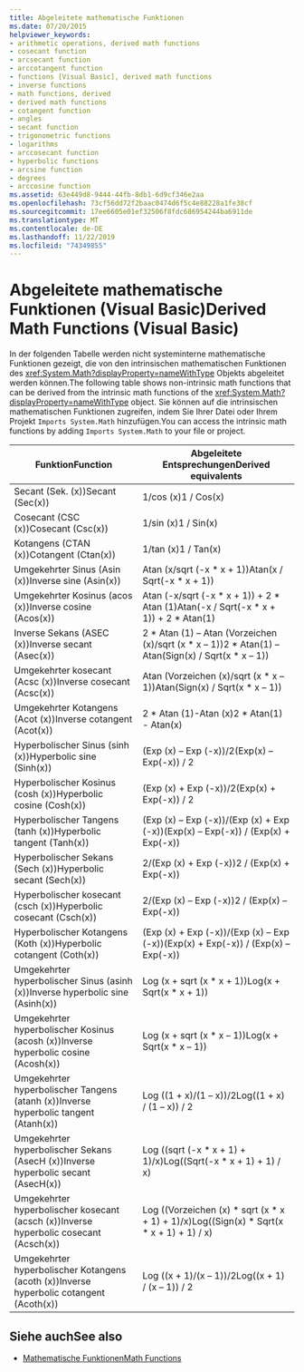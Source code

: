 ```yaml
---
title: Abgeleitete mathematische Funktionen
ms.date: 07/20/2015
helpviewer_keywords:
- arithmetic operations, derived math functions
- cosecant function
- arcsecant function
- arccotangent function
- functions [Visual Basic], derived math functions
- inverse functions
- math functions, derived
- derived math functions
- cotangent function
- angles
- secant function
- trigonometric functions
- logarithms
- arccosecant function
- hyperbolic functions
- arcsine function
- degrees
- arccosine function
ms.assetid: 63e449d8-9444-44fb-8db1-6d9cf346e2aa
ms.openlocfilehash: 73cf56dd72f2baac0474d6f5c4e88228a1fe38cf
ms.sourcegitcommit: 17ee6605e01ef32506f8fdc686954244ba6911de
ms.translationtype: MT
ms.contentlocale: de-DE
ms.lasthandoff: 11/22/2019
ms.locfileid: "74349855"
---
```

# <a name="derived-math-functions-visual-basic"></a><span data-ttu-id="766a7-102">Abgeleitete mathematische Funktionen (Visual Basic)</span><span class="sxs-lookup"><span data-stu-id="766a7-102">Derived Math Functions (Visual Basic)</span></span>
<span data-ttu-id="766a7-103">In der folgenden Tabelle werden nicht systeminterne mathematische Funktionen gezeigt, die von den intrinsischen mathematischen Funktionen des <xref:System.Math?displayProperty=nameWithType> Objekts abgeleitet werden können.</span><span class="sxs-lookup"><span data-stu-id="766a7-103">The following table shows non-intrinsic math functions that can be derived from the intrinsic math functions of the <xref:System.Math?displayProperty=nameWithType> object.</span></span> <span data-ttu-id="766a7-104">Sie können auf die intrinsischen mathematischen Funktionen zugreifen, indem Sie Ihrer Datei oder Ihrem Projekt `Imports System.Math` hinzufügen.</span><span class="sxs-lookup"><span data-stu-id="766a7-104">You can access the intrinsic math functions by adding `Imports System.Math` to your file or project.</span></span>  
  
|<span data-ttu-id="766a7-105">Funktion</span><span class="sxs-lookup"><span data-stu-id="766a7-105">Function</span></span>|<span data-ttu-id="766a7-106">Abgeleitete Entsprechungen</span><span class="sxs-lookup"><span data-stu-id="766a7-106">Derived equivalents</span></span>|  
|--------------|-------------------------|  
|<span data-ttu-id="766a7-107">Secant (Sek. (x))</span><span class="sxs-lookup"><span data-stu-id="766a7-107">Secant (Sec(x))</span></span>|<span data-ttu-id="766a7-108">1/cos (x)</span><span class="sxs-lookup"><span data-stu-id="766a7-108">1 / Cos(x)</span></span>|  
|<span data-ttu-id="766a7-109">Cosecant (CSC (x))</span><span class="sxs-lookup"><span data-stu-id="766a7-109">Cosecant (Csc(x))</span></span>|<span data-ttu-id="766a7-110">1/sin (x)</span><span class="sxs-lookup"><span data-stu-id="766a7-110">1 / Sin(x)</span></span>|  
|<span data-ttu-id="766a7-111">Kotangens (CTAN (x))</span><span class="sxs-lookup"><span data-stu-id="766a7-111">Cotangent (Ctan(x))</span></span>|<span data-ttu-id="766a7-112">1/tan (x)</span><span class="sxs-lookup"><span data-stu-id="766a7-112">1 / Tan(x)</span></span>|  
|<span data-ttu-id="766a7-113">Umgekehrter Sinus (Asin (x))</span><span class="sxs-lookup"><span data-stu-id="766a7-113">Inverse sine (Asin(x))</span></span>|<span data-ttu-id="766a7-114">Atan (x/sqrt (-x \* x + 1))</span><span class="sxs-lookup"><span data-stu-id="766a7-114">Atan(x / Sqrt(-x \* x + 1))</span></span>|  
|<span data-ttu-id="766a7-115">Umgekehrter Kosinus (acos (x))</span><span class="sxs-lookup"><span data-stu-id="766a7-115">Inverse cosine (Acos(x))</span></span>|<span data-ttu-id="766a7-116">Atan (-x/sqrt (-x \* x + 1)) + 2 \* Atan (1)</span><span class="sxs-lookup"><span data-stu-id="766a7-116">Atan(-x / Sqrt(-x \* x + 1)) + 2 \* Atan(1)</span></span>|  
|<span data-ttu-id="766a7-117">Inverse Sekans (ASEC (x))</span><span class="sxs-lookup"><span data-stu-id="766a7-117">Inverse secant (Asec(x))</span></span>|<span data-ttu-id="766a7-118">2 \* Atan (1) – Atan (Vorzeichen (x)/sqrt (x \* x – 1))</span><span class="sxs-lookup"><span data-stu-id="766a7-118">2 \* Atan(1) – Atan(Sign(x) / Sqrt(x \* x – 1))</span></span>|  
|<span data-ttu-id="766a7-119">Umgekehrter kosecant (Acsc (x))</span><span class="sxs-lookup"><span data-stu-id="766a7-119">Inverse cosecant (Acsc(x))</span></span>|<span data-ttu-id="766a7-120">Atan (Vorzeichen (x)/sqrt (x \* x – 1))</span><span class="sxs-lookup"><span data-stu-id="766a7-120">Atan(Sign(x) / Sqrt(x \* x – 1))</span></span>|  
|<span data-ttu-id="766a7-121">Umgekehrter Kotangens (Acot (x))</span><span class="sxs-lookup"><span data-stu-id="766a7-121">Inverse cotangent (Acot(x))</span></span>|<span data-ttu-id="766a7-122">2 \* Atan (1)-Atan (x)</span><span class="sxs-lookup"><span data-stu-id="766a7-122">2 \* Atan(1) - Atan(x)</span></span>|  
|<span data-ttu-id="766a7-123">Hyperbolischer Sinus (sinh (x))</span><span class="sxs-lookup"><span data-stu-id="766a7-123">Hyperbolic sine (Sinh(x))</span></span>|<span data-ttu-id="766a7-124">(Exp (x) – Exp (-x))/2</span><span class="sxs-lookup"><span data-stu-id="766a7-124">(Exp(x) – Exp(-x)) / 2</span></span>|  
|<span data-ttu-id="766a7-125">Hyperbolischer Kosinus (cosh (x))</span><span class="sxs-lookup"><span data-stu-id="766a7-125">Hyperbolic cosine (Cosh(x))</span></span>|<span data-ttu-id="766a7-126">(Exp (x) + Exp (-x))/2</span><span class="sxs-lookup"><span data-stu-id="766a7-126">(Exp(x) + Exp(-x)) / 2</span></span>|  
|<span data-ttu-id="766a7-127">Hyperbolischer Tangens (tanh (x))</span><span class="sxs-lookup"><span data-stu-id="766a7-127">Hyperbolic tangent (Tanh(x))</span></span>|<span data-ttu-id="766a7-128">(Exp (x) – Exp (-x))/(Exp (x) + Exp (-x))</span><span class="sxs-lookup"><span data-stu-id="766a7-128">(Exp(x) – Exp(-x)) / (Exp(x) + Exp(-x))</span></span>|  
|<span data-ttu-id="766a7-129">Hyperbolischer Sekans (Sech (x))</span><span class="sxs-lookup"><span data-stu-id="766a7-129">Hyperbolic secant (Sech(x))</span></span>|<span data-ttu-id="766a7-130">2/(Exp (x) + Exp (-x))</span><span class="sxs-lookup"><span data-stu-id="766a7-130">2 / (Exp(x) + Exp(-x))</span></span>|  
|<span data-ttu-id="766a7-131">Hyperbolischer kosecant (csch (x))</span><span class="sxs-lookup"><span data-stu-id="766a7-131">Hyperbolic cosecant (Csch(x))</span></span>|<span data-ttu-id="766a7-132">2/(Exp (x) – Exp (-x))</span><span class="sxs-lookup"><span data-stu-id="766a7-132">2 / (Exp(x) – Exp(-x))</span></span>|  
|<span data-ttu-id="766a7-133">Hyperbolischer Kotangens (Koth (x))</span><span class="sxs-lookup"><span data-stu-id="766a7-133">Hyperbolic cotangent (Coth(x))</span></span>|<span data-ttu-id="766a7-134">(Exp (x) + Exp (-x))/(Exp (x) – Exp (-x))</span><span class="sxs-lookup"><span data-stu-id="766a7-134">(Exp(x) + Exp(-x)) / (Exp(x) – Exp(-x))</span></span>|  
|<span data-ttu-id="766a7-135">Umgekehrter hyperbolischer Sinus (asinh (x))</span><span class="sxs-lookup"><span data-stu-id="766a7-135">Inverse hyperbolic sine (Asinh(x))</span></span>|<span data-ttu-id="766a7-136">Log (x + sqrt (x \* x + 1))</span><span class="sxs-lookup"><span data-stu-id="766a7-136">Log(x + Sqrt(x \* x + 1))</span></span>|  
|<span data-ttu-id="766a7-137">Umgekehrter hyperbolischer Kosinus (acosh (x))</span><span class="sxs-lookup"><span data-stu-id="766a7-137">Inverse hyperbolic cosine (Acosh(x))</span></span>|<span data-ttu-id="766a7-138">Log (x + sqrt (x \* x – 1))</span><span class="sxs-lookup"><span data-stu-id="766a7-138">Log(x + Sqrt(x \* x – 1))</span></span>|  
|<span data-ttu-id="766a7-139">Umgekehrter hyperbolischer Tangens (atanh (x))</span><span class="sxs-lookup"><span data-stu-id="766a7-139">Inverse hyperbolic tangent (Atanh(x))</span></span>|<span data-ttu-id="766a7-140">Log ((1 + x)/(1 – x))/2</span><span class="sxs-lookup"><span data-stu-id="766a7-140">Log((1 + x) / (1 – x)) / 2</span></span>|  
|<span data-ttu-id="766a7-141">Umgekehrter hyperbolischer Sekans (AsecH (x))</span><span class="sxs-lookup"><span data-stu-id="766a7-141">Inverse hyperbolic secant (AsecH(x))</span></span>|<span data-ttu-id="766a7-142">Log ((sqrt (-x \* x + 1) + 1)/x)</span><span class="sxs-lookup"><span data-stu-id="766a7-142">Log((Sqrt(-x \* x + 1) + 1) / x)</span></span>|  
|<span data-ttu-id="766a7-143">Umgekehrter hyperbolischer kosecant (acsch (x))</span><span class="sxs-lookup"><span data-stu-id="766a7-143">Inverse hyperbolic cosecant (Acsch(x))</span></span>|<span data-ttu-id="766a7-144">Log ((Vorzeichen (x) \* sqrt (x \* x + 1) + 1)/x)</span><span class="sxs-lookup"><span data-stu-id="766a7-144">Log((Sign(x) \* Sqrt(x \* x + 1) + 1) / x)</span></span>|  
|<span data-ttu-id="766a7-145">Umgekehrter hyperbolischer Kotangens (acoth (x))</span><span class="sxs-lookup"><span data-stu-id="766a7-145">Inverse hyperbolic cotangent (Acoth(x))</span></span>|<span data-ttu-id="766a7-146">Log ((x + 1)/(x – 1))/2</span><span class="sxs-lookup"><span data-stu-id="766a7-146">Log((x + 1) / (x – 1)) / 2</span></span>|  
  
## <a name="see-also"></a><span data-ttu-id="766a7-147">Siehe auch</span><span class="sxs-lookup"><span data-stu-id="766a7-147">See also</span></span>

- [<span data-ttu-id="766a7-148">Mathematische Funktionen</span><span class="sxs-lookup"><span data-stu-id="766a7-148">Math Functions</span></span>](../../../visual-basic/language-reference/functions/math-functions.md)
